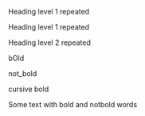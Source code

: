 Heading level 1 repeated

Heading level 1 repeated

Heading level 2 repeated

bOld

not_bold

cursive bold

Some text with bold and notbold words
